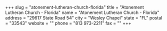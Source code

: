 +++
slug = "atonement-lutheran-church-florida"
title = "Atonement Lutheran Church - Florida"
name = "Atonement Lutheran Church - Florida"
address = "29617 State Road 54"
city = "Wesley Chapel"
state = "FL"
postal = "33543"
website = ""
phone = "813 973-2211"
fax = ""
+++
